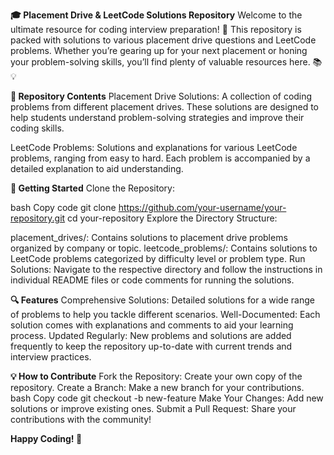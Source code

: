 **🎓 Placement Drive & LeetCode Solutions Repository**
Welcome to the ultimate resource for coding interview preparation! 🚀 This repository is packed with solutions to various placement drive questions and LeetCode problems. Whether you’re gearing up for your next placement or honing your problem-solving skills, you’ll find plenty of valuable resources here. 📚💡


**📂 Repository Contents**
Placement Drive Solutions: A collection of coding problems from different placement drives. These solutions are designed to help students understand problem-solving strategies and improve their coding skills.

LeetCode Problems: Solutions and explanations for various LeetCode problems, ranging from easy to hard. Each problem is accompanied by a detailed explanation to aid understanding.

**🚀 Getting Started**
Clone the Repository:

bash
Copy code
git clone https://github.com/your-username/your-repository.git
cd your-repository
Explore the Directory Structure:

placement_drives/: Contains solutions to placement drive problems organized by company or topic.
leetcode_problems/: Contains solutions to LeetCode problems categorized by difficulty level or problem type.
Run Solutions: Navigate to the respective directory and follow the instructions in individual README files or code comments for running the solutions.

**🔍 Features**
Comprehensive Solutions: Detailed solutions for a wide range of problems to help you tackle different scenarios.
Well-Documented: Each solution comes with explanations and comments to aid your learning process.
Updated Regularly: New problems and solutions are added frequently to keep the repository up-to-date with current trends and interview practices.


**💡 How to Contribute**
Fork the Repository: Create your own copy of the repository.
Create a Branch: Make a new branch for your contributions.
bash
Copy code
git checkout -b new-feature
Make Your Changes: Add new solutions or improve existing ones.
Submit a Pull Request: Share your contributions with the community!


**Happy Coding! 🎉**

